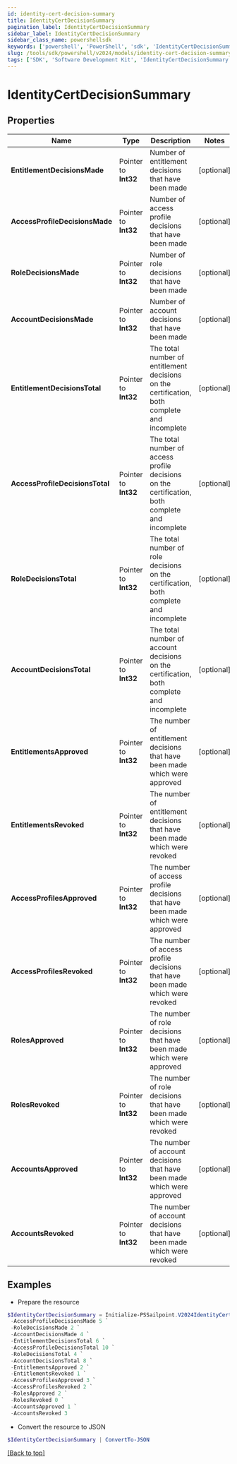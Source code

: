 ```yaml
---
id: identity-cert-decision-summary
title: IdentityCertDecisionSummary
pagination_label: IdentityCertDecisionSummary
sidebar_label: IdentityCertDecisionSummary
sidebar_class_name: powershellsdk
keywords: ['powershell', 'PowerShell', 'sdk', 'IdentityCertDecisionSummary'] 
slug: /tools/sdk/powershell/v2024/models/identity-cert-decision-summary
tags: ['SDK', 'Software Development Kit', 'IdentityCertDecisionSummary']
---
```



# IdentityCertDecisionSummary

## Properties

Name | Type | Description | Notes
------------ | ------------- | ------------- | -------------
**EntitlementDecisionsMade** |  Pointer to **Int32** | Number of entitlement decisions that have been made | [optional] 
**AccessProfileDecisionsMade** |  Pointer to **Int32** | Number of access profile decisions that have been made | [optional] 
**RoleDecisionsMade** |  Pointer to **Int32** | Number of role decisions that have been made | [optional] 
**AccountDecisionsMade** |  Pointer to **Int32** | Number of account decisions that have been made | [optional] 
**EntitlementDecisionsTotal** |  Pointer to **Int32** | The total number of entitlement decisions on the certification, both complete and incomplete | [optional] 
**AccessProfileDecisionsTotal** |  Pointer to **Int32** | The total number of access profile decisions on the certification, both complete and incomplete | [optional] 
**RoleDecisionsTotal** |  Pointer to **Int32** | The total number of role decisions on the certification, both complete and incomplete | [optional] 
**AccountDecisionsTotal** |  Pointer to **Int32** | The total number of account decisions on the certification, both complete and incomplete | [optional] 
**EntitlementsApproved** |  Pointer to **Int32** | The number of entitlement decisions that have been made which were approved | [optional] 
**EntitlementsRevoked** |  Pointer to **Int32** | The number of entitlement decisions that have been made which were revoked | [optional] 
**AccessProfilesApproved** |  Pointer to **Int32** | The number of access profile decisions that have been made which were approved | [optional] 
**AccessProfilesRevoked** |  Pointer to **Int32** | The number of access profile decisions that have been made which were revoked | [optional] 
**RolesApproved** |  Pointer to **Int32** | The number of role decisions that have been made which were approved | [optional] 
**RolesRevoked** |  Pointer to **Int32** | The number of role decisions that have been made which were revoked | [optional] 
**AccountsApproved** |  Pointer to **Int32** | The number of account decisions that have been made which were approved | [optional] 
**AccountsRevoked** |  Pointer to **Int32** | The number of account decisions that have been made which were revoked | [optional] 

## Examples

- Prepare the resource
```powershell
$IdentityCertDecisionSummary = Initialize-PSSailpoint.V2024IdentityCertDecisionSummary  -EntitlementDecisionsMade 3 `
 -AccessProfileDecisionsMade 5 `
 -RoleDecisionsMade 2 `
 -AccountDecisionsMade 4 `
 -EntitlementDecisionsTotal 6 `
 -AccessProfileDecisionsTotal 10 `
 -RoleDecisionsTotal 4 `
 -AccountDecisionsTotal 8 `
 -EntitlementsApproved 2 `
 -EntitlementsRevoked 1 `
 -AccessProfilesApproved 3 `
 -AccessProfilesRevoked 2 `
 -RolesApproved 2 `
 -RolesRevoked 0 `
 -AccountsApproved 1 `
 -AccountsRevoked 3
```

- Convert the resource to JSON
```powershell
$IdentityCertDecisionSummary | ConvertTo-JSON
```


[[Back to top]](#) 

